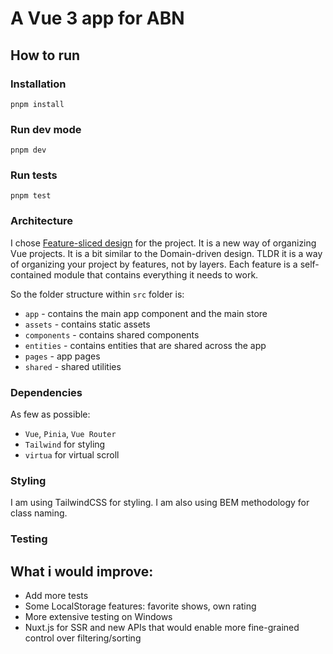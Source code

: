 # A Vue 3 app for ABN

## How to run
### Installation
```
pnpm install
```
### Run dev mode
```
pnpm dev
```
### Run tests
```
pnpm test
```

### Architecture
I chose [Feature-sliced design](https://feature-sliced.design/docs) for the project. It is a new way of organizing Vue projects. It is a bit similar to the Domain-driven design. TLDR it is a way of organizing your project by features, not by layers. Each feature is a self-contained module that contains everything it needs to work.

So the folder structure within `src` folder is:
- `app` - contains the main app component and the main store
- `assets` - contains static assets
- `components` - contains shared components
- `entities` - contains entities that are shared across the app
- `pages` - app pages
- `shared` - shared utilities

### Dependencies
As few as possible:
- `Vue`, `Pinia`, `Vue Router`
- `Tailwind` for styling
- `virtua` for virtual scroll

### Styling
I am using TailwindCSS for styling. I am also using BEM methodology for class naming.

### Testing

## What i would improve:
- Add more tests
- Some LocalStorage features: favorite shows, own rating
- More extensive testing on Windows
- Nuxt.js for SSR and new APIs that would enable more fine-grained control over filtering/sorting
